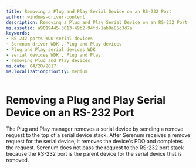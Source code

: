 ```yaml
---
title: Removing a Plug and Play Serial Device on an RS-232 Port
author: windows-driver-content
description: Removing a Plug and Play Serial Device on an RS-232 Port
ms.assetid: a9019445-3013-49b2-94fd-1ab8a85c3d7a
keywords:
- RS-232 ports WDK serial devices
- Serenum driver WDK , Plug and Play devices
- Plug and Play serial devices WDK
- serial devices WDK , Plug and Play
- removing Plug and Play devices
ms.date: 04/20/2017
ms.localizationpriority: medium
---
```


# Removing a Plug and Play Serial Device on an RS-232 Port





The Plug and Play manager removes a serial device by sending a remove request to the top of a serial device stack. After Serenum receives a remove request for the serial device, it removes the device's PDO and completes the request. Serenum does not pass the request to the RS-232 port stack because the RS-232 port is the parent device for the serial device that is removed.

 

 




